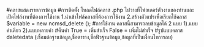 #คลาสแสดงรายการข้อมูล
#การติดตั้ง
	โหลดไฟล์คลาส .php ไปวางที่โฟลเดอร์ตัวงานของท่านและเปิดไฟล์งานที่ต้องการใช้งาน
		1.นำเข้าไฟล์คลาสที่ต้องการใช้งาน <?php require(‘ที่อยู่ไฟล์คลาส/ncmsd_delete.php’); ?>
		2.สร้างตัวแปรเพื่อเรียกใช้คลาส $variable = new  ncmsd_delete ();
#การใช้งาน
	คลาสนี้สามารถลบข้อมูลได้ 2 แบบ 
		1).แบบค่าเดียว 
		2).แบบหลายค่า
#คืนค่า
	True = เพิ่มสำเร็จ
	False = เพิ่มไม่สำเร็จ
#รูปแบบคลาส
  daletedata (เชื่อมต่อฐานข้อมูล,ชื่อตาราง,ชื่อฟิวฐานข้อมูล,ข้อมูลที่เป็นเงื่อนไขการลบ)
